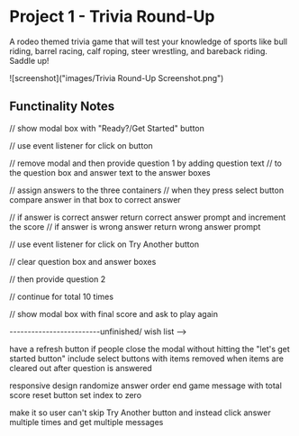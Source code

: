 # Project 1 - Trivia Round-Up

A rodeo themed trivia game that will test your knowledge of sports like bull riding, barrel racing, calf roping, steer wrestling, and bareback riding. Saddle up!

![screenshot]("images/Trivia Round-Up Screenshot.png")

## Functinality Notes

// show modal box with "Ready?/Get Started" button

// use event listener for click on button

// remove modal and then provide question 1 by adding question text
// to the question box and answer text to the answer boxes

// assign answers to the three containers
// when they press select button compare answer in that box to correct answer

// if answer is correct answer return correct answer prompt
and increment the score
// if answer is wrong answer return wrong answer prompt

// use event listener for click on Try Another button

// clear question box and answer boxes

// then provide question 2

// continue for total 10 times

// show modal box with final score and ask to play again

-------------------------unfinished/ wish list -->

have a refresh button if people close the modal without hitting the "let's get started button"
include select buttons with items removed when items are cleared out after question is answered

responsive design
randomize answer order
end game message with total score
reset button set index to zero

make it so user can't skip Try Another button and instead click answer multiple times and get multiple messages
